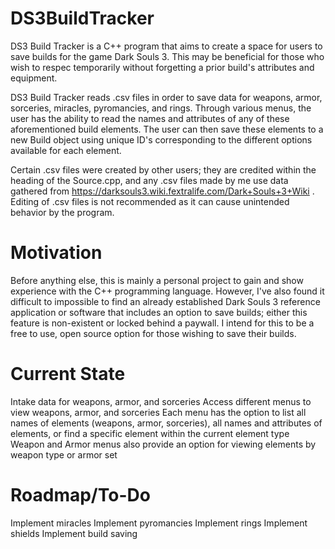 # DS3BuildTracker

DS3 Build Tracker is a C++ program that aims to create a space for users to save builds for the game Dark Souls 3. This may be beneficial for those who wish to respec temporarily without forgetting a prior build's attributes and equipment.

DS3 Build Tracker reads .csv files in order to save data for weapons, armor, sorceries, miracles, pyromancies, and rings. Through various menus, the user has the ability to read the names and attributes of any of these aforementioned build elements. The user can then save these elements to a new Build object using unique ID's corresponding to the different options available for each element.

Certain .csv files were created by other users; they are credited within the heading of the Source.cpp, and any .csv files made by me use data gathered from https://darksouls3.wiki.fextralife.com/Dark+Souls+3+Wiki . Editing of .csv files is not recommended as it can cause unintended behavior by the program.

# Motivation
Before anything else, this is mainly a personal project to gain and show experience with the C++ programming language. However, I've also found it difficult to impossible to find an already established Dark Souls 3 reference application or software that includes an option to save builds; either this feature is non-existent or locked behind a paywall. I intend for this to be a free to use, open source option for those wishing to save their builds.

# Current State
Intake data for weapons, armor, and sorceries
Access different menus to view weapons, armor, and sorceries
Each menu has the option to list all names of elements (weapons, armor, sorceries), all names and attributes of elements, or find a specific element within the current element type
Weapon and Armor menus also provide an option for viewing elements by weapon type or armor set

# Roadmap/To-Do
Implement miracles
Implement pyromancies
Implement rings
Implement shields
Implement build saving
